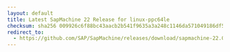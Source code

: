 ```yaml
---
layout: default
title: Latest SapMachine 22 Release for linux-ppc64le
checksum: sha256 009926c6f88bc43aacb2b541f9635a3a248c1146da571049186df5758aeb5405
redirect_to:
  - https://github.com/SAP/SapMachine/releases/download/sapmachine-22.0.2/sapmachine-jre-22.0.2_linux-ppc64le_bin.tar.gz
---
```

